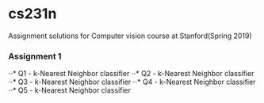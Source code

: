 # cs231n
Assignment solutions for Computer vision course at Stanford(Spring 2019)

### Assignment 1 ###
⋅⋅* Q1 - k-Nearest Neighbor classifier
⋅⋅* Q2 - k-Nearest Neighbor classifier
⋅⋅* Q3 - k-Nearest Neighbor classifier
⋅⋅* Q4 - k-Nearest Neighbor classifier
⋅⋅* Q5 - k-Nearest Neighbor classifier

